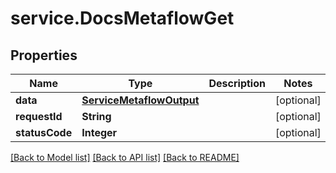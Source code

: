 # service.DocsMetaflowGet

## Properties
Name | Type | Description | Notes
------------ | ------------- | ------------- | -------------
**data** | [**ServiceMetaflowOutput**](ServiceMetaflowOutput.md) |  | [optional] 
**requestId** | **String** |  | [optional] 
**statusCode** | **Integer** |  | [optional] 

[[Back to Model list]](../README.md#documentation-for-models) [[Back to API list]](../README.md#documentation-for-api-endpoints) [[Back to README]](../README.md)


